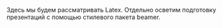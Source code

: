 Здесь мы будем рассматривать Latex. Отдельно осветим подготовку презентаций с помощью стилевого пакета beamer.

